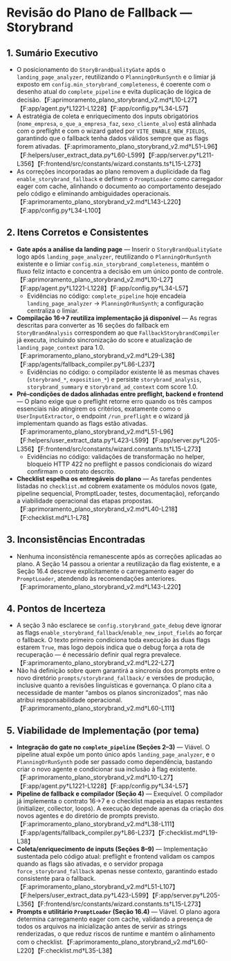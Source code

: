 # Revisão do Plano de Fallback — Storybrand

## 1. Sumário Executivo
- O posicionamento do `StoryBrandQualityGate` após o `landing_page_analyzer`, reutilizando o `PlanningOrRunSynth` e o limiar já exposto em `config.min_storybrand_completeness`, é coerente com o desenho atual do `complete_pipeline` e evita duplicação de lógica de decisão.【F:aprimoramento_plano_storybrand_v2.md†L10-L27】【F:app/agent.py†L1221-L1228】【F:app/config.py†L34-L57】
- A estratégia de coleta e enriquecimento dos inputs obrigatórios (`nome_empresa`, `o_que_a_empresa_faz`, `sexo_cliente_alvo`) está alinhada com o preflight e com o wizard gated por `VITE_ENABLE_NEW_FIELDS`, garantindo que o fallback tenha dados válidos sempre que as flags forem ativadas.【F:aprimoramento_plano_storybrand_v2.md†L51-L96】【F:helpers/user_extract_data.py†L60-L599】【F:app/server.py†L211-L356】【F:frontend/src/constants/wizard.constants.ts†L15-L273】
- As correções incorporadas ao plano removem a duplicidade da flag `enable_storybrand_fallback` e definem o `PromptLoader` como carregador eager com cache, alinhando o documento ao comportamento desejado pelo código e eliminando ambiguidades operacionais.【F:aprimoramento_plano_storybrand_v2.md†L143-L220】【F:app/config.py†L34-L100】

## 2. Itens Corretos e Consistentes
- **Gate após a análise da landing page** — Inserir o `StoryBrandQualityGate` logo após `landing_page_analyzer`, reutilizando o `PlanningOrRunSynth` existente e o limiar `config.min_storybrand_completeness`, mantém o fluxo feliz intacto e concentra a decisão em um único ponto de controle.【F:aprimoramento_plano_storybrand_v2.md†L10-L27】【F:app/agent.py†L1221-L1228】【F:app/config.py†L34-L57】  
  - Evidências no código: `complete_pipeline` hoje encadeia `landing_page_analyzer` → `PlanningOrRunSynth`; a configuração centraliza o limiar.
- **Compilação 16→7 reutiliza implementação já disponível** — As regras descritas para converter as 16 seções do fallback em `StoryBrandAnalysis` correspondem ao que `FallbackStorybrandCompiler` já executa, incluindo sincronização do score e atualização de `landing_page_context` para 1.0.【F:aprimoramento_plano_storybrand_v2.md†L29-L38】【F:app/agents/fallback_compiler.py†L86-L237】  
  - Evidências no código: o compilador existente lê as mesmas chaves (`storybrand_*`, `exposition_*`) e persiste `storybrand_analysis`, `storybrand_summary` e `storybrand_ad_context` com score 1.0.
- **Pré-condições de dados alinhadas entre preflight, backend e frontend** — O plano exige que o preflight retorne erro quando os três campos essenciais não atingirem os critérios, exatamente como o `UserInputExtractor`, o endpoint `/run_preflight` e o wizard já implementam quando as flags estão ativadas.【F:aprimoramento_plano_storybrand_v2.md†L51-L96】【F:helpers/user_extract_data.py†L423-L599】【F:app/server.py†L205-L356】【F:frontend/src/constants/wizard.constants.ts†L15-L273】  
  - Evidências no código: validações de transformação no helper, bloqueio HTTP 422 no preflight e passos condicionais do wizard confirmam o contrato descrito.
- **Checklist espelha os entregáveis do plano** — As tarefas pendentes listadas no `checklist.md` cobrem exatamente os módulos novos (gate, pipeline sequencial, PromptLoader, testes, documentação), reforçando a viabilidade operacional das etapas propostas.【F:aprimoramento_plano_storybrand_v2.md†L40-L218】【F:checklist.md†L1-L78】

## 3. Inconsistências Encontradas
- Nenhuma inconsistência remanescente após as correções aplicadas ao plano. A Seção 14 passou a orientar a reutilização da flag existente, e a Seção 16.4 descreve explicitamente o carregamento eager do `PromptLoader`, atendendo às recomendações anteriores.【F:aprimoramento_plano_storybrand_v2.md†L143-L220】

## 4. Pontos de Incerteza
- A seção 3 não esclarece se `config.storybrand_gate_debug` deve ignorar as flags `enable_storybrand_fallback`/`enable_new_input_fields` ao forçar o fallback. O texto primeiro condiciona toda execução às duas flags estarem `True`, mas logo depois indica que o debug força a rota de recuperação — é necessário definir qual regra prevalece.【F:aprimoramento_plano_storybrand_v2.md†L22-L27】
- Não há definição sobre quem garantirá a sincronia dos prompts entre o novo diretório `prompts/storybrand_fallback/` e versões de produção, inclusive quanto a revisões linguísticas e governança. O plano cita a necessidade de manter “ambos os planos sincronizados”, mas não atribui responsabilidade operacional.【F:aprimoramento_plano_storybrand_v2.md†L60-L111】

## 5. Viabilidade de Implementação (por tema)
- **Integração do gate no `complete_pipeline` (Seções 2–3)** — Viável. O pipeline atual expõe um ponto único após `landing_page_analyzer`, e o `PlanningOrRunSynth` pode ser passado como dependência, bastando criar o novo agente e condicionar sua inclusão à flag existente.【F:aprimoramento_plano_storybrand_v2.md†L10-L27】【F:app/agent.py†L1221-L1228】【F:app/config.py†L34-L57】
- **Pipeline de fallback e compilador (Seção 4)** — Exequível. O compilador já implementa o contrato 16→7 e o checklist mapeia as etapas restantes (initializer, collector, loops). A execução depende apenas da criação dos novos agentes e do diretório de prompts previsto.【F:aprimoramento_plano_storybrand_v2.md†L38-L111】【F:app/agents/fallback_compiler.py†L86-L237】【F:checklist.md†L19-L38】
- **Coleta/enriquecimento de inputs (Seções 8–9)** — Implementação sustentada pelo código atual: preflight e frontend validam os campos quando as flags são ativadas, e o servidor propaga `force_storybrand_fallback` apenas nesse contexto, garantindo estado consistente para o fallback.【F:aprimoramento_plano_storybrand_v2.md†L51-L107】【F:helpers/user_extract_data.py†L423-L599】【F:app/server.py†L205-L356】【F:frontend/src/constants/wizard.constants.ts†L15-L273】
- **Prompts e utilitário `PromptLoader` (Seção 16.4)** — Viável. O plano agora determina carregamento eager com cache, validando a presença de todos os arquivos na inicialização antes de servir as strings renderizadas, o que reduz riscos de runtime e mantém o alinhamento com o checklist.【F:aprimoramento_plano_storybrand_v2.md†L60-L220】【F:checklist.md†L35-L38】
